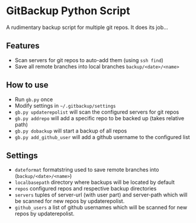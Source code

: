 GitBackup Python Script
=======================

A rudimentary backup script for multiple git repos. It does its job...

Features
--------

* Scan servers for git repos to auto-add them (using `ssh find`)
* Save all remote branches into local branches `backup/<date>/<name>`

How to use
----------

* Run `gb.py` once
* Modify settings in `~/.gitbackup/settings`
* `gb.py updaterepolist` will scan the configured servers for git repos
* `gb.py addrepo` will add a specific repo to be backed up (takes relative path)
* `gb.py dobackup` will start a backup of all repos
* `gb.py add_github_user` will add a github username to the configured list

Settings
--------

* `dateformat` formatstring used to save remote branches into
  (`backup/<date>/<name>`)
* `localbasepath` directory where backups will be located by default
* `repos` configured repos and respective backup directories
* `servers` tuples of server-url (with user part) and server-path which will be
  scanned for new repos by updaterepolist.
* `github_users` a list of github usernames which will be scanned for new repos
  by updaterepolist.
